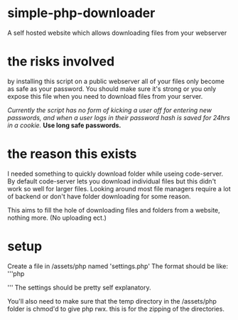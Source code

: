 # simple-php-downloader
A self hosted website which allows downloading files from your webserver

# the risks involved
by installing this script on a public webserver all of your files only become as safe as your password.
You should make sure it's strong or you only expose this file when you need to download files from your server.

*Currently the script has no form of kicking a user off for entering new passwords, and when a user logs in their password hash is saved for 24hrs in a cookie.* 
**Use long safe passwords.**

# the reason this exists
I needed something to quickly download folder while useing code-server.
By default code-server lets you download individual files but this didn't work so well for larger files.
Looking around most file managers require a lot of backend or don't have folder downloading for some reason.

This aims to fill the hole of downloading files and folders from a website, nothing more. (No uploading ect.)

# setup
Create a file in /assets/php named 'settings.php'
The format should be like:
'''php
<?php
    $master_password = "ushldchngths";
    $dir = "/the/dir/to/scan/on/your/server";
    $do_not_scan = array(
        "/path/you/dont/want/indexed",
        "/djkalid/another/one"
    );
?>
'''
The settings should be pretty self explanatory.

You'll also need to make sure that the temp directory in the /assets/php folder is chmod'd to give php rwx. this is for the zipping of the directories. 